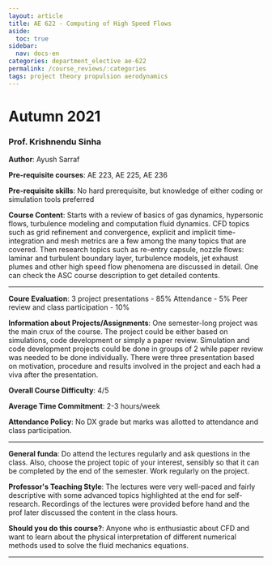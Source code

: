 ```yaml
---
layout: article
title: AE 622 - Computing of High Speed Flows
aside:
  toc: true
sidebar:
  nav: docs-en
categories: department_elective ae-622
permalink: /course_reviews/:categories
tags: project theory propulsion aerodynamics
---
```



# Autumn 2021
### Prof. Krishnendu Sinha
**Author**: Ayush Sarraf

**Pre-requisite courses**: AE 223, AE 225, AE 236

**Pre-requisite skills**: No hard prerequisite, but knowledge of either coding or simulation tools preferred

**Course Content**:
Starts with a review of basics of gas dynamics, hypersonic flows, turbulence modeling and computation fluid dynamics. CFD topics such as grid refinement and convergence, explicit and implicit time-integration and mesh metrics are a few among the many topics that are covered. Then research topics such as re-entry capsule, nozzle flows: laminar and turbulent boundary layer, turbulence models, jet exhaust plumes and other high speed flow phenomena are discussed in detail. One can check the ASC course description to get detailed contents.

---

**Coure Evaluation**:
3 project presentations - 85%
Attendance - 5%
Peer review and class participation - 10%

**Information about Projects/Assignments**:
One semester-long project was the main crux of the course. The project could be either based on simulations, code development or simply a paper review. Simulation and code development projects could be done in groups of 2 while paper review was needed to be done individually. There were three presentation based on motivation, procedure and results involved in the project and each had a viva after the presentation.

**Overall Course Difficulty**: 4/5

**Average Time Commitment**:
2-3 hours/week


**Attendance Policy**: No DX grade but marks was allotted to attendance and class participation.


---

**General funda**: 
Do attend the lectures regularly and ask questions in the class. Also, choose the project topic of your interest, sensibly so that it can be completed by the end of the semester. Work regularly on the project.

**Professor's Teaching Style**: 
The lectures were very well-paced and fairly descriptive with some advanced topics highlighted at the end for self-research. Recordings of the lectures were provided before hand and the prof later discussed the content in the class hours.

**Should you do this course?**: 
Anyone who is enthusiastic about CFD and want to learn about the physical interpretation of different numerical methods used to solve the fluid mechanics equations.

---
